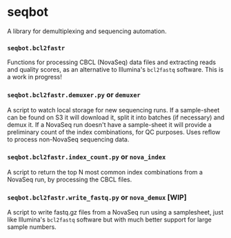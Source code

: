 # seqbot

A library for demultiplexing and sequencing automation.

### `seqbot.bcl2fastr`

Functions for processing CBCL (NovaSeq) data files and extracting reads and quality scores, as an alternative to Illumina's `bcl2fastq` software. This is a work in progress!

### `seqbot.bcl2fastr.demuxer.py` or `demuxer` 

A script to watch local storage for new sequencing runs. If a sample-sheet can be found on S3 it will download it, split it into batches (if necessary) and demux it. If a NovaSeq run doesn't have a sample-sheet it will provide a preliminary count of the index combinations, for QC purposes. Uses reflow to process non-NovaSeq sequencing data.

### `seqbot.bcl2fastr.index_count.py` or `nova_index`

A script to return the top N most common index combinations from a NovaSeq run, by processing the CBCL files.

### `seqbot.bcl2fastr.write_fastq.py` or `nova_demux` [WIP]

A script to write fastq.gz files from a NovaSeq run using a samplesheet, just like Illumina's `bcl2fastq` software but with much better support for large sample numbers.

